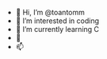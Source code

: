 - 👋 Hi, I’m @toantomm
- 👀 I’m interested in coding
- 🌱 I’m currently learning C
- 💞️ 
- 📫 

<!---
toantomm/toantomm is a ✨ special ✨ repository because its `README.md` (this file) appears on your GitHub profile.
You can click the Preview link to take a look at your changes.
--->
